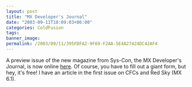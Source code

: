 ```yaml
---
layout: post
title: "MX Developer's Journal"
date: "2003-09-11T10:09:03+06:00"
categories: ColdFusion 
tags: 
banner_image: 
permalink: /2003/09/11/395FDFA2-9F69-F2AA-5E4A27424DC42AF4
---
```


A preview issue of the new magazine from Sys-Con, the MX Developer's Journal, is now online <a href="http://www.sys-con.com/mx">here</a>. Of course, you have to fill out a giant form, but hey, it's free! I have an article in the first issue on CFCs and Red Sky (MX 6.1).